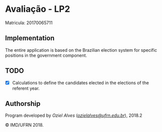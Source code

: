 # Avaliação - LP2 
Matricula: 20170065711

## Implementation
The entire application is based on the Brazilian election system for specific positions in the government component.

## TODO

- [x] Calculations to define the candidates elected in the elections of the referent year.


## Authorship

Program developed by _Oziel Alves_ (*ozielalves@ufrn.edu.br*), 2018.2

&copy; IMD/UFRN 2018.
